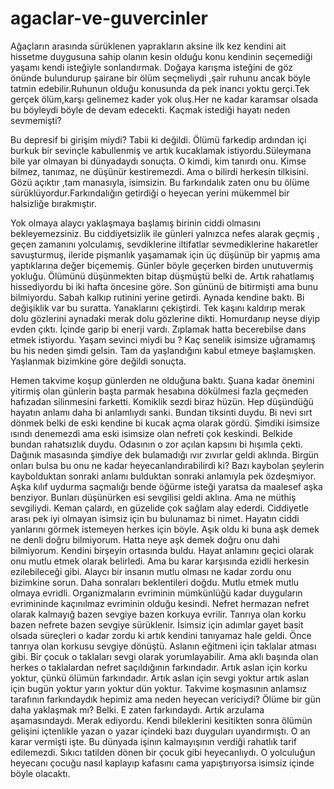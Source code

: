 # agaclar-ve-guvercinler
 Ağaçların arasında sürüklenen yaprakların aksine ilk kez kendini ait hissetme duygusuna sahip olanın kesin olduğu konu kendinin seçemediği yaşamı kendi isteğiyle sonlandırmak. Doğaya karışma isteğini de göz önünde bulundurup şairane bir ölüm seçmeliydi ,şair ruhunu ancak böyle tatmin edebilir.Ruhunun olduğu konusunda da pek inancı yoktu gerçi.Tek gerçek ölüm,karşı gelinemez kader yok oluş.Her ne kadar karamsar olsada bu böyleydi böyle de devam edecekti. Kaçmak istediği hayatı neden sevmemişti?
 
 Bu depresif bi girişim miydi? Tabii ki değildi. Ölümü farkedip ardından içi burkuk bir sevinçle kabullenmiş ve artık kucaklamak istiyordu.Süleymana bile yar olmayan bi dünyadaydı sonuçta. O kimdi, kim tanırdı onu. Kimse bilmez, tanımaz, ne düşünür kestiremezdi. Ama o bilirdi herkesin tilkisini. Gözü açıktır ,tam manasıyla, isimsizin. Bu farkındalık zaten onu bu ölüme sürüklüyordur.Farkındalığın getirdiği o heyecan yerini mükemmel bir halsizliğe bırakmıştır.
 
 Yok olmaya alaycı yaklaşmaya başlamış birinin ciddi olmasını bekleyemezsiniz. Bu ciddiyetsizlik ile günleri yalnızca nefes alarak geçmiş , geçen zamanını yolculamış, sevdiklerine iltifatlar sevmediklerine hakaretler savuşturmuş, ileride pişmanlık yaşamamak için üç düşünüp bir yapmış ama yaptıklarına değer biçememiş. Günler böyle geçerken birden unutuvermiş yokluğu. Ölümünü düşünmekten bitap düşmüştü belki de. Artık rahatlamış hissediyordu bi iki hafta öncesine göre. Son gününü de bitirmişti ama bunu bilmiyordu. Sabah kalkıp rutinini yerine getirdi. Aynada kendine baktı. Bi değişiklik var bu suratta. Yanaklarını çekiştirdi. Tek kaşını kaldırıp merak dolu gözlerini aynadaki merak dolu gözlerine dikti. Homurdanıp neyse diyip evden çıktı. İçinde garip bi enerji vardı. Zıplamak hatta becerebilse dans etmek istiyordu. Yaşam sevinci miydi bu ? Kaç senelik isimsize uğramamış bu his neden şimdi gelsin. Tam da yaşlandığını kabul etmeye başlamışken. Yaşlanmak bizimkine göre değildi sonuçta.
  
 Hemen takvime koşup günlerden ne olduğuna baktı. Şuana kadar önemini yitirmiş olan günlerin başta parmak hesabına dökülmesi fazla geçmeden hafızadan silinmesini farketti. Komiklik sezdi biraz hüzün. Hep düşündüğü hayatın anlamı daha bi anlamlıydı sanki. Bundan tiksinti duydu. Bi nevi sırt dönmek belki de eski kendine bi kucak açma olarak gördü. Şimdiki isimsize ısındı denemezdi ama eski isimsize olan nefreti çok keskindi. Belkide bundan rahatsızlık duydu. Odasının o zor açılan kapsını bi hışımla çekti. Dağınık masasında şimdiye dek bulamadığı ıvır zıvırlar geldi aklında. Birgün onları bulsa bu onu ne kadar heyecanlandırabilirdi ki? Bazı kaybolan şeylerin kaybolduktan sonraki anlamı bulduktan sonraki anlamıyla pek özdeşmiyor. Aşka kılıf uydurma saçmalığı bende öğürme isteği yaratsa da maalesef aşka benziyor. Bunları düşünürken esi sevgilisi geldi aklına. Ama ne müthiş sevgiliydi. Keman çalardı, en güzelide çok sağlam alay ederdi. Ciddiyetle arası pek iyi olmayan isimsiz için bu bulunamaz bi nimet. Hayatın ciddi yanlarını görmek istemeyen herkes için böyle. Aşık oldu ki buna aşk demek ne denli doğru bilmiyorum. Hatta neye aşk demek doğru onu dahi bilmiyorum. Kendini birşeyin ortasında buldu. Hayat anlamını geçici olarak onu mutlu etmek olarak belirledi. Ama bu karar karşısında ezidli herkesin ezilebileceği gibi. Alaycı bir insanın mutlu olması ne kadar zordu onu bizimkine sorun. Daha sonraları beklentileri doğdu. Mutlu etmek mutlu olmaya evridli. Organizmaların evriminin mümkünlüğü kadar duyguların evrimininde kaçınılmaz evriminin olduğu kesindi. Nefret hermazan nefret olarak kalmayığ bazen sevgiye bazen korkuya evrilir. Tanrıya olan korku bazen nefrete bazen sevgiye sürüklenir. İsimsiz için adımlar gayet basit olsada süreçleri o kadar zordu ki artık kendini tanıyamaz hale geldi. Önce tanrıya olan korkusu sevgiye dönüştü. Aslanın eğitmeni için taklalar atması gibi. Bir çocuk o taklaları sevgi olarak yorumlayabilir. Ama aklı başında olan herkes o taklalardan nefret saçıldığının farkındadır. Artık aslan için korku yoktur, çünkü ölümün farkındadır. Artık aslan için sevgi yoktur artık aslan için bugün yoktur yarın yoktur dün yoktur. Takvime koşmasının anlamsız tarafının farkındaydık hepimiz ama neden heyecan vericiydi? Ölüme bir gün daha yaklaşmak mı? Belki. E zaten farkındaydı. Artık arzulama aşamasındaydı. Merak ediyordu. Kendi bileklerini kesitikten sonra ölümün gelişini içtenlikle yazan o yazar içindeki bazı duyguları uyandırmıştı. O an karar vermişti işte. Bu dünyada işinın kalmayışının verdiği rahatlık tarif edilemezdi. Sıkıcı tatilden dönen bir çocuk gibi heyecanlıydı. O yolculuğun heyecanı çocuğu nasıl kaplayıp kafasını cama yapıştırıyorsa isimsiz içinde böyle olacaktı.
